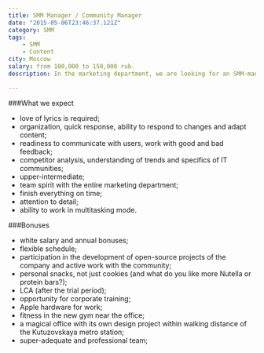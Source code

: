 ```yaml
---
title: SMM Manager / Community Manager
date: "2015-05-06T23:46:37.121Z"
category: SMM
tags:
    - SMM
    - Content
city: Moscow
salary: from 100,000 to 150,000 rub.
description: In the marketing department, we are looking for an SMM-manager who will not only lead our social networks, but also build a dialogue with the IT community with the help of original and engaging content.

---
```


###What we expect
- love of lyrics is required;
- organization, quick response, ability to respond to changes and adapt content;
- readiness to communicate with users, work with good and bad feedback;
- competitor analysis, understanding of trends and specifics of IT communities;
- upper-intermediate;
- team spirit with the entire marketing department;
- finish everything on time;
- attention to detail;
- ability to work in multitasking mode.

###Bonuses
- white salary and annual bonuses;
- flexible schedule;
- participation in the development of open-source projects of the company and active work with the community;
- personal snacks, not just cookies (and what do you like more Nutella or protein bars?);
- LCA (after the trial period);
- opportunity for corporate training;
- Apple hardware for work;
- fitness in the new gym near the office;
- a magical office with its own design project within walking distance of the Kutuzovskaya metro station;
- super-adequate and professional team;
